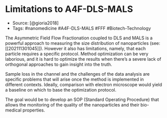 # Limitations to A4F-DLS-MALS
- Source: [@gioria2018]
- Tags: #nanomedicine #A4F-DLS-MALS #FFF #Biotech-Technology

The Asymmetric Field Flow Fractionation coupled to DLS and MALS is a powerful approach to measuring the size distribution of nanoparticles (see: [[202111301045]]). However it also has limitations, namely, that each particle requires a specific protocol. Method optimization can be very laborious, and it is hard to optimize the results when there’s a severe lack of orthogonal approaches to gain insight into the truth. 

Sample loss in the channel and the challenges of the data analysis are specific problems that will arise once the method is implemented in different contexts. Ideally, comparison with electron microscope would yield a baseline on which to base the optimization protocol. 

The goal would be to develop an SOP (Standard Operating Procedure) that allows the monitoring of the quality of the nanoparticles and their bio-medical properties. 
